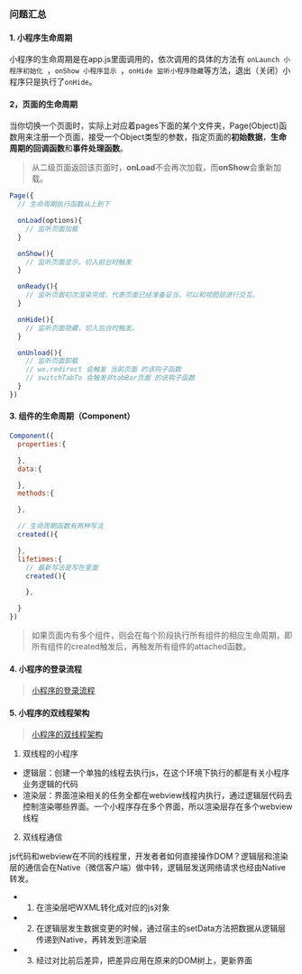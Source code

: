 ### 问题汇总

#### 1. 小程序生命周期
小程序的生命周期是在app.js里面调用的，依次调用的具体的方法有 ```onLaunch 小程序初始化 ```，```onShow 小程序显示 ```，```onHide 监听小程序隐藏```等方法，退出（关闭）小程序只是执行了```onHide```。

#### 2，页面的生命周期
当你切换一个页面时，实际上对应着pages下面的某个文件夹，Page(Object)函数用来注册一个页面，接受一个Object类型的参数，指定页面的**初始数据**，**生命周期的回调函数**和**事件处理函数**。

> 从二级页面返回该页面时，**onLoad**不会再次加载，而**onShow**会重新加载。

```js
Page({
  // 生命周期执行函数从上到下

  onLoad(options){
    // 监听页面加载
  }

  onShow(){
    // 监听页面显示，切入前台时触发
  }

  onReady(){
    // 监听页面初次渲染完成，代表页面已经准备妥当，可以和视图层进行交互。
  }

  onHide(){
    // 监听页面隐藏，切入后台时触发。
  }

  onUnload(){
    // 监听页面卸载
    // wx.redirect 会触发 当前页面 的该钩子函数
    // switchTabTo 会触发非tabBar页面 的该钩子函数
  }
})
```

#### 3. 组件的生命周期（Component）
```js
Component({
  properties:{

  },
  data:{

  },
  methods:{

  },

  // 生命周期函数有两种写法
  created(){

  },
  lifetimes:{
    // 最新写法是写在里面
    created(){

    },

  }
})
```

> 如果页面内有多个组件，则会在每个阶段执行所有组件的相应生命周期，即所有组件的created触发后，再触发所有组件的attached函数。


#### 4. 小程序的登录流程
>[小程序的登录流程](https://developers.weixin.qq.com/miniprogram/dev/framework/open-ability/login.html)


#### 5. 小程序的双线程架构
> [小程序的双线程架构](https://blog.csdn.net/TinaSlowDown/article/details/90674775?ops_request_misc=&request_id=&biz_id=102&utm_term=%E5%B0%8F%E7%A8%8B%E5%BA%8F%E5%BA%95%E5%B1%82%E7%BA%BF%E7%A8%8B&utm_medium=distribute.pc_search_result.none-task-blog-2)

1. 双线程的小程序

- 逻辑层：创建一个单独的线程去执行js，在这个环境下执行的都是有关小程序业务逻辑的代码
- 渲染层：界面渲染相关的任务全都在webview线程内执行，通过逻辑层代码去控制渲染哪些界面。一个小程序存在多个界面，所以渲染层存在多个webview线程


2. 双线程通信

js代码和webview在不同的线程里，开发者者如何直接操作DOM？逻辑层和渲染层的通信会在Native（微信客户端）做中转，逻辑层发送网络请求也经由Native转发。

- 1. 在渲染层吧WXML转化成对应的js对象
- 2. 在逻辑层发生数据变更的时候，通过宿主的setData方法把数据从逻辑层传递到Native，再转发到渲染层
- 3. 经过对比前后差异，把差异应用在原来的DOM树上，更新界面